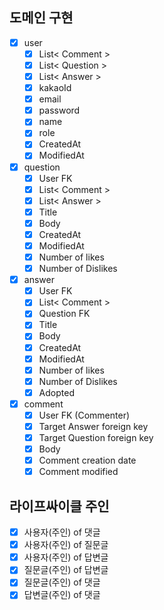 ## 도메인 구현
- [x] user
  - [x] List< Comment >
  - [x] List< Question >
  - [x] List< Answer >
  - [x] kakaoId
  - [x] email
  - [x] password
  - [x] name
  - [x] role
  - [x] CreatedAt
  - [x] ModifiedAt
- [x] question
  - [x] User FK
  - [x] List< Comment >
  - [x] List< Answer > 
  - [x] Title
  - [x] Body
  - [x] CreatedAt
  - [x] ModifiedAt
  - [x] Number of likes
  - [x] Number of Dislikes
- [x] answer
  - [x] User FK
  - [x] List< Comment >
  - [x] Question FK
  - [x] Title
  - [x] Body
  - [x] CreatedAt
  - [x] ModifiedAt
  - [x] Number of likes
  - [x] Number of Dislikes
  - [x] Adopted
- [x] comment
  - [x] User FK (Commenter)
  - [x] Target Answer foreign key
  - [x] Target Question foreign key
  - [x] Body
  - [x] Comment creation date
  - [x] Comment modified

## 라이프싸이클 주인
- [x] 사용자(주인) of 댓글
- [x] 사용자(주인) of 질문글
- [x] 사용자(주인) of 답변글
- [x] 질문글(주인) of 답변글
- [x] 질문글(주인) of 댓글
- [x] 답변글(주인) of 댓글